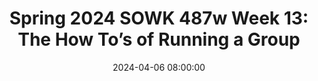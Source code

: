 ---
layout: single_presentation
name: spring-2024-sowk-487w-week-13-the-how-tos-of-running-a-group.md
title: "Spring 2024 SOWK 487w Week 13: The How To’s of Running a Group"
date:  2024-04-06 08:00:00
presentation_id: NGYxnF
permalink: /NGYxnF/
redirect_from:
  - /presentations/NGYxnF/spring-2024-sowk-487w-week-13-the-how-tos-of-running-a-group
slides: 
  - slide_name: deck-12560-large-0.jpeg
    slide_text: >
      Practice with Groups THE HOW TO’S OF RUNNING A GROUP SPRING 2024 SOWK 487W Jacob Campbell, Ph.D. LICSW HERITAGE UNIVERSITY

  - slide_name: deck-12560-large-1.jpeg
    slide_text: >
      UNITED AT HUTC Izzy Gonzalez Karina Delgado SPRING 2024 SOWK 487W Jacob Campbell, Ph.D. LICSW HERITAGE UNIVERSITY

  - slide_name: deck-12560-large-2.jpeg
    slide_text: >
      AGENDA Week 12 for SOWK 487w Using Activities Prevention Groups and Public Health Model Examples of group exercises SPRING 2024 SOWK 487W Jacob Campbell, Ph.D. LICSW HERITAGE UNIVERSITY

  - slide_name: deck-12560-large-3.jpeg
    slide_text: >
      The Keys to Staying on Track SPRING 2024 SOWK 487W Jacob Campbell, Ph.D. LICSW HERITAGE UNIVERSITY

  - slide_name: deck-12560-large-4.jpeg
    slide_text: >
      ? PLANNING FOR AND USING ACTIVITIES SPRING 2024 SOWK 487W Questions to Consider How prescriptive should the activity be? How is the activity regulated or controlled? What are the relationship demands or levels of interaction required? What is the level of competence required? (International Association of Social Work Groups & Malekoff, n.d.) Jacob Campbell, Ph.D. LICSW HERITAGE UNIVERSITY

  - slide_name: deck-12560-large-5.jpeg
    slide_text: >
      CLARITY OF GROUP PURPOSE The purpose of the group can be stated clearly and concisely by both clients and the worker The stated purpose is the same for both clients and the worker, even if they might express it in different words The purpose is speci ic enough to provide direction and implications for group content a clearly de ined purpose is the powerful ally of group workers and members alike. It is crucial to the success of the groups with which we work. The purpose is speci ic enough so that both clients and the worker will know when it has been achieved (p. 106) (Kurland & Salmon, 2006, p. 107) f f f SPRING 2024 SOWK 487W Jacob Campbell, Ph.D. LICSW HERITAGE UNIVERSITY

  - slide_name: deck-12560-large-6.jpeg
    slide_text: >
      COMMON MISTAKES OF PRACTITIONERS Related to Sharing Purpose Practitioners promote a group purpose without adequate consideration of client need. Practitioners confuse group purpose with group content. Practitioners state group purpose at such a high level of generality that it is vague and meaningless and, therefore, provides little direction for the group. Practitioners are reluctant to share with the members their perceptions and ideas about the group’s purpose. Practitioners function with a hidden purpose in mind that they do not share with the group. Practitioners do not understand purpose as a dynamic, evolving concept that changes over the life of the group. Instead, they view Purpose as static and ixed. (Kurland & Salmon, 2006, p. 108) Jacob Campbell, Ph.D. LICSW f SPRING 2024 SOWK 487W HERITAGE UNIVERSITY

  - slide_name: deck-12560-large-7.jpeg
    slide_text: >
      A RISK AND PROTECTIVE FACTOR SCULPTURE Protective Factors Target Risk Factors SPRING 2024 SOWK 487W Jacob Campbell, Ph.D. LICSW (Hawkins & Catalano, 2004) HERITAGE UNIVERSITY

  - slide_name: deck-12560-large-8.jpeg
    slide_text: >
      PUBLIC HEALTH FRAMEWORK De ining the Target Understanding Risk and Protection Interrupting Risk and Building Protection Assessing the E ectiveness of Prevention ff f SPRING 2024 SOWK 487W Jacob Campbell, Ph.D. LICSW HERITAGE UNIVERSITY

  - slide_name: deck-12560-large-9.jpeg
    slide_text: >
      Pasco Discovery Coalition - Logic Model Consequences (Short-term and Longterm Outcomes) Consumption Intervening Variables term outcomes) (Including R/P Factors) (Long-term/Short- Current & Problem Drinking (HYS R/P) Alcohol Laws: Youth Delinquency (HYS/JJ Perception of Enforcement) Interactions with antisocial peers (10th grade) Underage and Problem/Heavy Drinking (10th grade) Any Underage Drinking (10th grade 30-day use) (Enforcement; Penalties; Regulations; Perception) Alcohol Availability: (Social Access) Community Norms Perception of Risk Perception of Harm (HYS R/P factors) Poor Family Management: (Cultural & Social Norm) Extreme Economic Deprivation SPRING 2024 SOWK 487W Local Conditions and Contributing Factors Strategies & Local Implementation Primary source from family, friends PDC Annual Key Leader Contract Services Underage Drinking parties common Youth Fighting Weapon Carrying Alcohol Access/Availability Understanding local laws & policies Teenage drinking common Friends Use Drugs Academic Failure Family Management (Unsure of community laws and policies) Provide Informational Meetings Community Café s Town Halls Law enforcement policy modification Lifeskills Youth Leadership/Clubs (Mentoring, After School & Faith-based) Parenting Wisely Incredible Years Love & Logic Jacob Campbell, Ph.D. LICSW Evaluation Plan Coalition: Annual Coalition Survey Sustainability Documentation Public Awareness: Process measures; Community Profile Survey; Managing for Parents of Young Children surveys Environmental Strategies: Process measures and/or community survey; HYS Prevention/ Intervention Services: Program pre/post; Family Norms Direct Services: outcome measures; Managing for Parents of Young Children; HYS HERITAGE UNIVERSITY

  - slide_name: deck-12560-large-10.jpeg
    slide_text: >
      DBHR CPWI FRAMEWORK g n i d l i u Evaluation B y it c a p Ca Implementation Planing Assessment Getting Started SPRING 2024 SOWK 487W Jacob Campbell, Ph.D. LICSW HERITAGE UNIVERSITY

  - slide_name: deck-12560-large-11.jpeg
    slide_text: >
      SELECTIVE PRACTICES Prevention Groups Selective Universal (Marsiglia & Kiehne, 2017)

  - slide_name: deck-12560-large-12.jpeg
    slide_text: >
      Indicated Universal Selective Person-Environment Fit Groups using cognitive behavioral approach to improve person in the environment it Human Development Interventions should be built on research-based knowledge of human development Culturally Competent Practice Cultural Humility which are focused on needs that have been demonstrated or require a higher level of support SELECTIVE PRACTICES Prevention Groups f (Marsiglia & Kiehne, 2017)

  - slide_name: deck-12560-large-13.jpeg
    slide_text: >
      PBIS PYRAMID Tier 3 Targeted & Intensive Individual 3-5% Tier 2 Tier 1 SPRING 2024 SOWK 487W Jacob Campbell, Ph.D. LICSW Selected Groups 10-20% Universal 75-85% HERITAGE UNIVERSITY

  - slide_name: deck-12560-large-14.jpeg
    slide_text: >
      TYPES OF EXERCISES Self-assessment Imagery Cognitive restructuring Body awareness Homework “ The exercise needs to be appropriate for the age and experience levels of participants to ensure that participants have suf icient developmental resources to bene it from the experience. Congruence between the dimensions addressed in the didactic component and the dimensions experienced in the Role-playing exercise is essential. (Furr, 2000, p. 38) Jacob Campbell, Ph.D. LICSW f f SPRING 2024 SOWK 487W HERITAGE UNIVERSITY

  - slide_name: deck-12560-large-15.jpeg
    slide_text: >
      String Paint & Discussion SPRING 2024 SOWK 487W Jacob Campbell, Ph.D. LICSW HERITAGE UNIVERSITY

  - slide_name: deck-12560-large-16.jpeg
    slide_text: >
      SPEED HATING: A Date with Discrimination SPRING 2024 SOWK 487W Jacob Campbell, Ph.D. LICSW HERITAGE UNIVERSITY

presentation_description: >
  <p>Week 13 looks at activities done as a part of a social work group and how to facilitate them. The reading for this week is the second half of the report we read during week seven, and you can find the Washington Coalition of Sexual Assault Programs (2014) Section 2 there. We spend time talking through some tips offered by the <a href="https://www.iaswg.org/practice-tips" target="_blank" rel="noopener">International Association for Social Work Groups</a>. The agenda for the session is as follows.</p>
  <ul>
  <li>Using Activities</li>
  <li>Prevention Groups and Public Health Model</li>
  <li>Examples of group exercises</li>
  </ul>
  
downloadable_slides: deck-12560.pdf
slides_count: 17
header:
  teaser: deck-12560-thumb-0.jpeg
presentation_video:
location: "Heritage University"
tags:
  - Heritage University
  - BASW Program
  - SOWK 487w
---